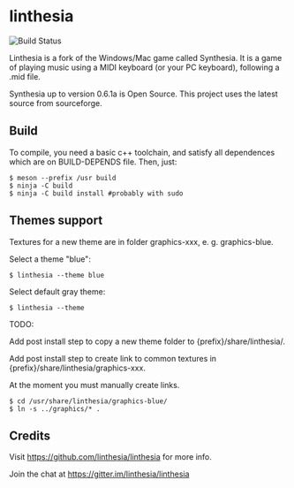 # linthesia

![Build Status](https://github.com/linthesia/linthesia/actions/workflows/c-cpp.yml/badge.svg)


Linthesia is a fork of the Windows/Mac game called Synthesia. It is a game of playing music using a MIDI keyboard (or your PC keyboard), following a .mid file.

Synthesia up to version 0.6.1a is Open Source. This project uses the latest source from sourceforge.

## Build

To compile, you need a basic c++ toolchain, and satisfy all dependences which are on BUILD-DEPENDS file. Then, just:

    $ meson --prefix /usr build
    $ ninja -C build
    $ ninja -C build install #probably with sudo

## Themes support

Textures for a new theme are in folder graphics-xxx, e. g. graphics-blue.

Select a theme "blue":

    $ linthesia --theme blue

Select default gray theme:

    $ linthesia --theme

TODO:

Add post install step to copy a new theme folder to {prefix}/share/linthesia/.

Add post install step to create link to common textures in {prefix}/share/linthesia/graphics-xxx.

At the moment you must manually create links.

    $ cd /usr/share/linthesia/graphics-blue/
    $ ln -s ../graphics/* .

## Credits

Visit https://github.com/linthesia/linthesia for more info.

Join the chat at https://gitter.im/linthesia/linthesia
